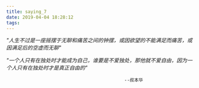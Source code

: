 ```yaml
---
title: saying_7
date: 2019-04-04 18:28:12
tags:
---
```


_"人生不过是一座摇摆于无聊和痛苦之间的钟摆，或因欲望的不能满足而痛苦，或因满足后的空虚而无聊"_
									

_"一个人只有在独处时才能成为自己，谁要是不爱独处，那他就不爱自由，因为一个人只有在独处时才是真正自由的"_
											
												--叔本华
